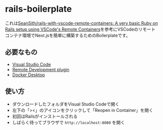 # rails-boilerplate

これは[SeanSith/rails-with-vscode-remote-containers: A very basic Ruby on Rails setup using VSCode's Remote Containers](https://github.com/SeanSith/rails-with-vscode-remote-containers)を参考にVSCodeのリモートコンテナ環境でNext.jsを簡単に構築するためのBoilerplateです。

## 必要なもの

- [Visual Studio Code](https://code.visualstudio.com/download)
- [Remote Development plugin](https://marketplace.visualstudio.com/items?itemName=ms-vscode-remote.vscode-remote-extensionpack)
- [Docker Desktop](https://www.docker.com/products/docker-desktop/)

## 使い方

- ダウンロードしたフォルダをVisual Studio Codeで開く
- 左下の「><」のアイコンをクリックして「Reopen in Container」を開く
- 初回はRailsがインストールされる
- しばらく待ってブラウザで `http://localhost:8080` を開く

